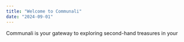 ```yaml
---
title: "Welcome to Communali"
date: "2024-09-01"
---
```


Communali is your gateway to exploring second-hand treasures in your
